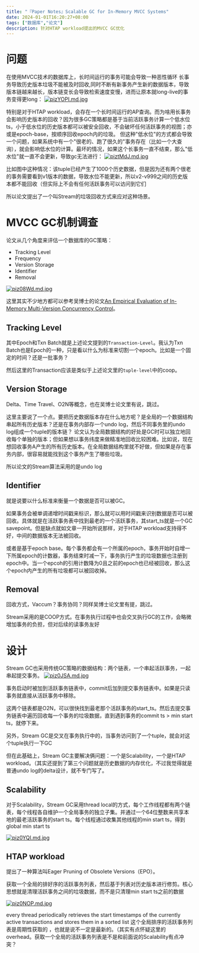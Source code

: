 ```yaml
---
title: "『Paper Notes』Scalable GC for In-Memory MVCC Systems"
date: 2024-01-01T16:20:27+08:00
tags: ["数据库","论文"]
description: 针对HTAP workload提出的MVCC GC优化
---
```


# 问题
在使用MVCC技术的数据库上，长时间运行的事务可能会导致一种恶性循环
长事务导致历史版本垃圾不能被及时回收,同时不断有新事务产生新的数据版本，导致版本链越来越长，版本链变长会导致检索速度变慢，进而让原本就long-live的事务变得更long：
[![pizYOPI.md.jpg](https://s11.ax1x.com/2024/01/06/pizYOPI.md.jpg)](https://imgse.com/i/pizYOPI)


特别是对于HTAP workload，会存在一个长时间运行的AP查询。而为啥用长事务会影响历史版本的回收？因为很多GC策略都是基于当前活跃事务计算一个低水位ts，小于低水位的历史版本都可以被安全回收，不会破坏任何活跃事务的视图；亦或是epoch-base，按顺序回收epoch内的垃圾。
但这种"低水位"的方式都会导致一个问题，如果系统中有一个"很老的、跑了很久的"事务存在（比如一个大查询），就会影响低水位的计算。最坏的情况，如果这个长事务一直不结束，那么"低水位"就一直不会更新，导致gc无法进行：
[![piztMdJ.md.jpg](https://s11.ax1x.com/2024/01/06/piztMdJ.md.jpg)](https://imgse.com/i/piztMdJ)

比如图中这种情况：该tuple已经产生了1000个历史数据，但是因为还有两个很老的事务需要看到v1版本的数据，导致水位不能更新，所以v2-v999之间的历史版本都不能回收（但实际上不会有任何活跃事务可以访问到它们

所以论文提出了一个叫Stream的垃圾回收方式来应对这种场景。

# MVCC GC机制调查

论文从几个角度来评估一个数据库的GC策略：
- Tracking Level
- Frequency
- Version Storage
- Identifier
- Removal

[![piz08Wd.md.jpg](https://s11.ax1x.com/2024/01/06/piz08Wd.md.jpg)](https://imgse.com/i/piz08Wd)

这里其实不少地方都可以参考吴博士的论文[An Empirical Evaluation of In-Memory Multi-Version Concurrency Control](https://15721.courses.cs.cmu.edu/spring2019/papers/03-mvcc1/wu-vldb2017.pdf)。

## Tracking Level

其中Epoch和Txn Batch就是上述论文提到的`Transaction-Level`。我认为Txn Batch也是Epoch的一种，只是看以什么为标准来切割一个epoch。比如是一个固定的时间？还是一批事务？

然后这里的Transaction应该是类似于上述论文里的`tuple-level`中的coop。

## Version Storage
Delta、Time Travel、O2N等概念，也在吴博士论文里有说，跳过。

这里主要说了一个点。要把历史数据版本存在什么地方呢？是全局的一个数据结构串起所有历史版本？还是在事务内部存一个undo log，然后不同事务里的undo log组成一个tuple的版本链？
论文认为全局数据结构的好处是GC时可以独立地回收每个单独的版本；但如果想以事务纬度来做精准地回收比较困难。比如说，现在想回收事务A产生的所有历史版本。在全局数据结构里就不好做，但如果是存在事务内部，很容易就能找到这个事务产生了哪些垃圾。

所以论文的Stream算法采用的是undo log

## Identifier
就是说要以什么标准来衡量一个数据是否可以被GC。

如果事务会被单调递增时间戳来标识，那么就可以用时间戳来识别数据是否可以被回收。具体就是在活跃事务表中找到最老的一个活跃事务，其start_ts就是一个GC savepoint。但是缺点就如文章一开始所说那样，对于HTAP workload支持得不好，中间的数据版本无法被回收。

或者是基于epoch base。每个事务都会有一个所属的epoch，事务开始时自增一下所属epoch的计数器，事务结束时减一下，事务执行产生的垃圾数据也注册到epoch中。当一个epcoh的引用计数降为0且之前的epoch也已经被回收，那么这个epoch内产生的所有垃圾都可以被回收掉。

## Removal
回收方式，Vaccum？事务协同？同样吴博士论文里有提，跳过。

Stream采用的是COOP方式。在事务执行过程中也会交叉执行GC的工作，会略微增加事务的负担，但对后续的读事务友好

# 设计
Stream GC也采用传统GC策略的数据结构：两个链表，一个串起活跃事务，一起串起提交事务。
[![piz0JSA.md.jpg](https://s11.ax1x.com/2024/01/06/piz0JSA.md.jpg)](https://imgse.com/i/piz0JSA)

事务启动时被加到活跃事务链表中，commit后加到提交事务链表中。如果是只读事务就直接从活跃事务中移除。

这两个链表都是O2N，可以很快找到最老那个活跃事务的start_ts。然后去提交事务链表中遍历回收每一个事务的垃圾数据，直到遇到事务的commit ts > min start ts，就停下来。

另外，Stream GC是交叉在事务执行中的，当事务访问到了一个tuple，就会对这个tuple执行一下GC

但在此基础上，Stream GC主要解决俩问题：一个是Scalability，一个是HTAP workload。（其实还提到了第三个问题就是历史数据的内存优化，不过我觉得就是普通undo log的delta设计，就不专门写了。

## Scalability
对于Scalability，Stream GC采用thread local的方式，每个工作线程都有两个链表，每个线程各自维护一个全局事务的独立子集。并通过一个64位整数来共享本地的最老活跃事务的start ts。每个线程通过收集其他线程的min start ts，得到global min start ts

[![piz0YQI.md.jpg](https://s11.ax1x.com/2024/01/06/piz0YQI.md.jpg)](https://imgse.com/i/piz0YQI)
## HTAP workload
提出了一种算法叫Eager Pruning of Obsolete Versions（EPO）。

获取一个全局的排好序的活跃事务列表，然后基于列表对历史版本进行修剪。核心思想就是清理活跃事务之间的垃圾数据，而不是只清理min start ts之前的数据

[![piz0NOP.md.jpg](https://s11.ax1x.com/2024/01/06/piz0NOP.md.jpg)](https://imgse.com/i/piz0NOP)

every thread periodically retrieves the start timestamps of the currently active transactions and stores them in a sorted list
这个全局排序的活跃事务列表是周期性获取的 ，也就是说不一定是最新的。（其实有点怀疑这里的overhead。获取一个全局的活跃事务列表是不是和前面说的Scalability有点冲突？

